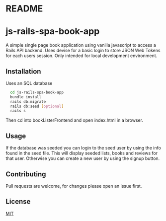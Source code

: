# README

# js-rails-spa-book-app
A simple single page book application using vanilla javascript to access a Rails API backend. Uses devise for a basic login to store JSON Web Tokens for each users session. Only intended for local development environment.

## Installation
 Uses an SQL database

```bash
  cd js-rails-spa-book-app
  bundle install
  rails db:migrate
  rails db:seed [optional]
  rails s
```
Then cd into bookListerFrontend and open index.html in a browser.

## Usage
If the database was seeded you can login to the seed user by using the info found in the seed file. This will display seeded lists, books and reviews for that user. Otherwise you can create a new user by using the signup button.

## Contributing
Pull requests are welcome, for changes please open an issue first.

## License
 [MIT](https://choosealicense.com/licenses/mit/)
